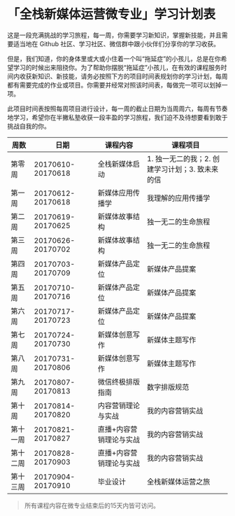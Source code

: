 # 「全栈新媒体运营微专业」学习计划表

这是一段充满挑战的学习旅程，每一周，你需要学习新知识，掌握新技能，并且需要适当地在 Github 社区、学习社区、微信群中跟小伙伴们分享你的学习收获。

但是，我们知道，你的身体里或大或小住着一个叫“拖延症”的小孩儿，总是在你希望学习的时候出来阻挠你。为了帮助你摆脱“拖延症”小孩儿，在有效的课程服务时间内收获新知识、新技能，请务必按照下方的项目时间表规划你的学习计划，每周都有需要完成的作业或项目。你需要并经常对照该时间表，每做完一项可以划掉一项。

此项目时间表按照每周项目进行设计，每一周的截止日期为当周周六，每周有节奏地学习，希望你在半撇私塾收获一段丰盈的学习旅程，我们迫不及待想要看到敢于挑战自我的你。



| 周数   | 日期                | 课程内容         | 课程项目                         |
| ---- | ----------------- | ------------ | ---------------------------- |
| 第零周  | 20170610-20170618 | 全栈新媒体启动      | 1. 独一无二的我；2. 创建学习计划；3. 致未来的信 |
| 第一周  | 20170612-20170618 | 新媒体应用传播学     | 我理解的应用传播学                    |
| 第二周  | 20170619-20170625 | 新媒体故事结构      | 独一无二的生命旅程                    |
| 第三周  | 20170626-20170702 | 新媒体故事结构      | 独一无二的生命旅程                    |
| 第四周  | 20170703-20170709 | 新媒体产品定位      | 新媒体产品提案                      |
| 第五周  | 20170710-20170716 | 新媒体产品定位      | 新媒体产品提案                      |
| 第六周  | 20170717-20170723 | 新媒体产品定位      | 新媒体产品提案                      |
| 第七周  | 20170724-20170730 | 新媒体创意写作      | 新媒体主题写作                      |
| 第八周  | 20170731-20170806 | 新媒体创意写作      | 新媒体主题写作                      |
| 第九周  | 20170807-20170813 | 微信终极排版指南     | 数字排版规范                       |
| 第十周  | 20170814-20170820 | 内容营销理论与实战    | 我的内容营销实战                     |
| 第十一周 | 20170821-20170827 | 直播+内容营销理论与实战 | 我的内容营销实战                     |
| 第十二周 | 20170828-20170903 | 直播+内容营销理论与实战 | 我的内容营销实战                     |
| 第十三周 | 20170904-20170910 | 毕业设计         | 全栈新媒体运营之旅                    |

> 所有课程内容在微专业结束后的15天内皆可访问。